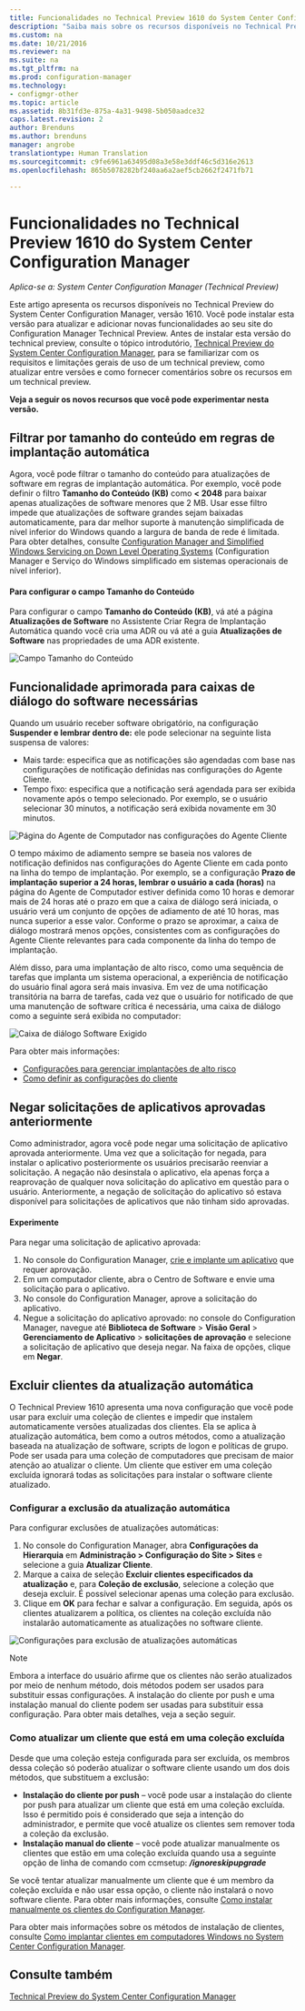 ```yaml
---
title: Funcionalidades no Technical Preview 1610 do System Center Configuration Manager
description: "Saiba mais sobre os recursos disponíveis no Technical Preview do System Center Configuration Manager, versão 1610."
ms.custom: na
ms.date: 10/21/2016
ms.reviewer: na
ms.suite: na
ms.tgt_pltfrm: na
ms.prod: configuration-manager
ms.technology:
- configmgr-other
ms.topic: article
ms.assetid: 8b31fd3e-875a-4a31-9498-5b050aadce32
caps.latest.revision: 2
author: Brenduns
ms.author: brenduns
manager: angrobe
translationtype: Human Translation
ms.sourcegitcommit: c9fe6961a63495d08a3e58e3ddf46c5d316e2613
ms.openlocfilehash: 865b5078282bf240aa6a2aef5cb2662f2471fb71

---
```

# <a name="capabilities-in-technical-preview-1610-for-system-center-configuration-manager"></a>Funcionalidades no Technical Preview 1610 do System Center Configuration Manager

*Aplica-se a: System Center Configuration Manager (Technical Preview)*



Este artigo apresenta os recursos disponíveis no Technical Preview do System Center Configuration Manager, versão 1610. Você pode instalar esta versão para atualizar e adicionar novas funcionalidades ao seu site do Configuration Manager Technical Preview.      Antes de instalar esta versão do technical preview, consulte o tópico introdutório, [Technical Preview do System Center Configuration Manager](../../core/get-started/technical-preview.md), para se familiarizar com os requisitos e limitações gerais de uso de um technical preview, como atualizar entre versões e como fornecer comentários sobre os recursos em um technical preview.    


**Veja a seguir os novos recursos que você pode experimentar nesta versão.**  
## <a name="filter-by-content-size-in-automatic-deployment-rules"></a>Filtrar por tamanho do conteúdo em regras de implantação automática
Agora, você pode filtrar o tamanho do conteúdo para atualizações de software em regras de implantação automática. Por exemplo, você pode definir o filtro **Tamanho do Conteúdo (KB)** como **< 2048** para baixar apenas atualizações de software menores que 2 MB. Usar esse filtro impede que atualizações de software grandes sejam baixadas automaticamente, para dar melhor suporte à manutenção simplificada de nível inferior do Windows quando a largura de banda de rede é limitada. Para obter detalhes, consulte [Configuration Manager and Simplified Windows Servicing on Down Level Operating Systems](https://blogs.technet.microsoft.com/enterprisemobility/2016/10/07/configuration-manager-and-simplified-windows-servicing-on-down-level-operating-systems/) (Configuration Manager e Serviço do Windows simplificado em sistemas operacionais de nível inferior).

#### <a name="to-configure-the-content-size-field"></a>Para configurar o campo Tamanho do Conteúdo
Para configurar o campo **Tamanho do Conteúdo (KB)**, vá até a página **Atualizações de Software** no Assistente Criar Regra de Implantação Automática quando você cria uma ADR ou vá até a guia **Atualizações de Software** nas propriedades de uma ADR existente.

![Campo Tamanho do Conteúdo](media/contentsizefield.png)

## <a name="improved-functionality-for-required-software-dialogs"></a>Funcionalidade aprimorada para caixas de diálogo do software necessárias
Quando um usuário receber software obrigatório, na configuração **Suspender e lembrar dentro de:** ele pode selecionar na seguinte lista suspensa de valores:
- Mais tarde: especifica que as notificações são agendadas com base nas configurações de notificação definidas nas configurações do Agente Cliente.
- Tempo fixo: especifica que a notificação será agendada para ser exibida novamente após o tempo selecionado. Por exemplo, se o usuário selecionar 30 minutos, a notificação será exibida novamente em 30 minutos.

![Página do Agente de Computador nas configurações do Agente Cliente](media/computeragentsettings.png)

O tempo máximo de adiamento sempre se baseia nos valores de notificação definidos nas configurações do Agente Cliente em cada ponto na linha do tempo de implantação. Por exemplo, se a configuração **Prazo de implantação superior a 24 horas, lembrar o usuário a cada (horas)** na página do Agente de Computador estiver definida como 10 horas e demorar mais de 24 horas até o prazo em que a caixa de diálogo será iniciada, o usuário verá um conjunto de opções de adiamento de até 10 horas, mas nunca superior a esse valor. Conforme o prazo se aproximar, a caixa de diálogo mostrará menos opções, consistentes com as configurações do Agente Cliente relevantes para cada componente da linha do tempo de implantação.

Além disso, para uma implantação de alto risco, como uma sequência de tarefas que implanta um sistema operacional, a experiência de notificação do usuário final agora será mais invasiva. Em vez de uma notificação transitória na barra de tarefas, cada vez que o usuário for notificado de que uma manutenção de software crítica é necessária, uma caixa de diálogo como a seguinte será exibida no computador:

![Caixa de diálogo Software Exigido](media/requiredsoftwaredialog.png)


Para obter mais informações:
- [Configurações para gerenciar implantações de alto risco](../../protect/understand/settings-to-manage-high-risk-deployments.md)
- [Como definir as configurações do cliente](../clients/deploy/configure-client-settings.md)

## <a name="deny-previously-approved-application-requests"></a>Negar solicitações de aplicativos aprovadas anteriormente

Como administrador, agora você pode negar uma solicitação de aplicativo aprovada anteriormente. Uma vez que a solicitação for negada, para instalar o aplicativo posteriormente os usuários precisarão reenviar a solicitação. A negação não desinstala o aplicativo, ela apenas força a reaprovação de qualquer nova solicitação do aplicativo em questão para o usuário. Anteriormente, a negação de solicitação do aplicativo só estava disponível para solicitações de aplicativos que não tinham sido aprovadas.

#### <a name="try-it-out"></a>Experimente
Para negar uma solicitação de aplicativo aprovada:

1.  No console do Configuration Manager, [crie e implante um aplicativo](https://docs.microsoft.com/en-us/sccm/apps/deploy-use/create-applications) que requer aprovação.
2.  Em um computador cliente, abra o Centro de Software e envie uma solicitação para o aplicativo.
3.  No console do Configuration Manager, aprove a solicitação do aplicativo.
4.  Negue a solicitação do aplicativo aprovado: no console do Configuration Manager, navegue até **Biblioteca de Software** > **Visão Geral** > **Gerenciamento de Aplicativo** > **solicitações de aprovação** e selecione a solicitação de aplicativo que deseja negar.  Na faixa de opções, clique em **Negar**.

## <a name="exclude-clients-from-automatic-upgrade"></a>Excluir clientes da atualização automática
O Technical Preview 1610 apresenta uma nova configuração que você pode usar para excluir uma coleção de clientes e impedir que instalem automaticamente versões atualizadas dos clientes.  Ela se aplica à atualização automática, bem como a outros métodos, como a atualização baseada na atualização de software, scripts de logon e políticas de grupo. Pode ser usada para uma coleção de computadores que precisam de maior atenção ao atualizar o cliente. Um cliente que estiver em uma coleção excluída ignorará todas as solicitações para instalar o software cliente atualizado.

### <a name="configure-exclusion-from-automatic-upgrade"></a>Configurar a exclusão da atualização automática
Para configurar exclusões de atualizações automáticas:
1.  No console do Configuration Manager, abra **Configurações da Hierarquia** em **Administração > Configuração do Site > Sites** e selecione a guia **Atualizar Cliente**.
2.  Marque a caixa de seleção **Excluir clientes especificados da atualização** e, para **Coleção de exclusão**, selecione a coleção que deseja excluir. É possível selecionar apenas uma coleção para exclusão.
3.  Clique em **OK** para fechar e salvar a configuração. Em seguida, após os clientes atualizarem a política, os clientes na coleção excluída não instalarão automaticamente as atualizações no software cliente.

  ![Configurações para exclusão de atualizações automáticas](media/automatic_upgrade_exclusion.png)

> [!NOTE]
> Embora a interface do usuário afirme que os clientes não serão atualizados por meio de nenhum método, dois métodos podem ser usados para substituir essas configurações. A instalação do cliente por push e uma instalação manual do cliente podem ser usadas para substituir essa configuração. Para obter mais detalhes, veja a seção seguir.


### <a name="how-to-upgrade-a-client-that-is-in-an-excluded-collection"></a>Como atualizar um cliente que está em uma coleção excluída
Desde que uma coleção esteja configurada para ser excluída, os membros dessa coleção só poderão atualizar o software cliente usando um dos dois métodos, que substituem a exclusão:
 - **Instalação do cliente por push** – você pode usar a instalação do cliente por push para atualizar um cliente que está em uma coleção excluída. Isso é permitido pois é considerado que seja a intenção do administrador, e permite que você atualize os clientes sem remover toda a coleção da exclusão.       
 - **Instalação manual do cliente** – você pode atualizar manualmente os clientes que estão em uma coleção excluída quando usa a seguinte opção de linha de comando com ccmsetup:  ***/ignoreskipupgrade***

  Se você tentar atualizar manualmente um cliente que é um membro da coleção excluída e não usar essa opção, o cliente não instalará o novo software cliente. Para obter mais informações, consulte [Como instalar manualmente os clientes do Configuration Manager](/sccm/core/clients/deploy/deploy-clients-to-windows-computers#a-namebkmkmanuala-how-to-install-configuration-manager-clients-manually).

Para obter mais informações sobre os métodos de instalação de clientes, consulte [Como implantar clientes em computadores Windows no System Center Configuration Manager](/sccm/core/clients/deploy/deploy-clients-to-windows-computers).


## <a name="see-also"></a>Consulte também
[Technical Preview do System Center Configuration Manager](../../core/get-started/technical-preview.md)



<!--HONumber=Nov16_HO1-->


